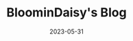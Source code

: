 ---
date: 2023-05-31
title: BloominDaisy's Blog
weight: 5
image: thumbnails/blog_splash.png
images:
- images/thumbnails/blog_splash.png
description: "Blogs about Brookhaven RP Updates, exiting news, and new findings"
Categories: ["blog"]
---